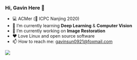 ### Hi, Gavin Here 👋

- 💻 ACMer (🥈 ICPC Nanjing 2020)
- 🌱 I’m currently learning **Deep Learning** & **Computer Vision**
- 🔭 I’m currently working on **Image Restoration**
- ❤️ Love Linux and open source software
- 📫 How to reach me: <gavinsun0921@foxmail.com>

![](https://github-readme-stats-one-bice.vercel.app/api?username=GavinSun0921&show_icons=true&include_all_commits=true&role=OWNER,ORGANIZATION_MEMBER&hide=prs&count_private=true)
